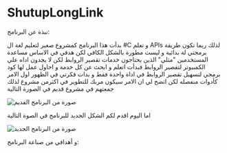 # ShutupLongLink
نبذة عن البرنامج:

بدأت هذا البرنامج كمشروع صغير لتعليم لغة ال #C  و تعلم APIs لذلك ربما تكون طريقة برمجتي لة بدائية و ليست مطورة بالشكل الكافي 
لكن هدفي في الاساس مساعدة المستخدمين "مثلي" الذين يحتاجون خدمات تقصير الروابط لكن لا يجدون اداه علي الكمبيوتر لتقصير الروابط
فبدأت اتعلم و ابحث عن كل خدمة و احاول عمل لها كود برمجي لتسهيل تقصير الروابط في اداة واحدة فقط 
و بدات فكرتي في الظهور اول الامر كأدوات منفصله لكن اتضح لي ان الامر سيكون مربك للتطوير في اكثرمن مشروع 
لذلك جمعتهم في مشروع قديم في الصورة التالية

![صورة من البرنامج القديم](https://i.imgur.com/l2EIhCK.png)


اما اليوم اقدم لكم الشكل الجديد للبرنامج في الصوة التالية


![صورة من البرنامج الجديد](https://i.imgur.com/xe39mn2.png)


و أهدافي من صناعة البرنامج:

